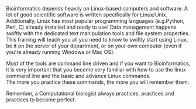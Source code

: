 Bioinformatics depends heavily on Linux-based computers and software. A lot of good scientific software is written specifically for Linux/Unix. Additionally, Linux has most popular programming languages (e.g.Python, Perl, C) already installed and ready to use! Data management happens swiftly with the dedicated text manipulation tools and file system properties. This training will teach you all you need to know to swiftly start using Linux, be it on the server of your department, or on your own computer (even if you're already running Windows or Mac OS).  

Most of the tools are command line driven and if you want to Bioinformatics, it is very important that you become very familiar with how to use the linux command line and the basic and advance Linux commands.  
The more you practice these commands, the more you will remember them.  

Remember, a Computational biologist always practices, practices and practices to become perfect.
